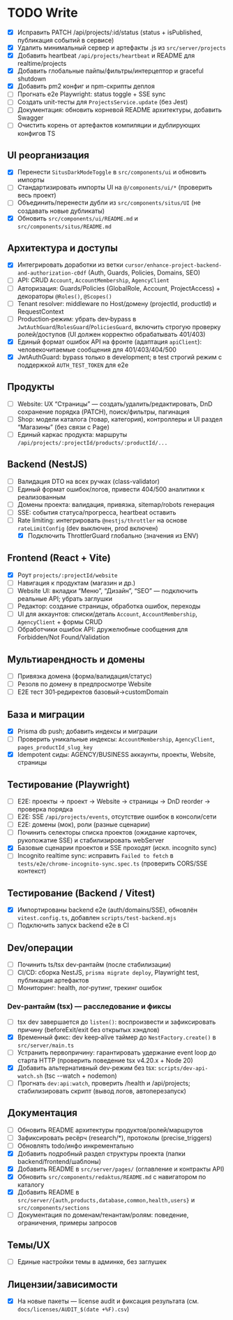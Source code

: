# TODO Write

- [x] Исправить PATCH /api/projects/:id/status (status + isPublished, публикация событий в сервисе)
- [x] Удалить минимальный сервер и артефакты .js из `src/server/projects`
- [x] Добавить heartbeat `/api/projects/heartbeat` и README для realtime/projects
- [x] Добавить глобальные пайпы/фильтры/интерцептор и graceful shutdown
- [x] Добавить pm2 конфиг и npm-скрипты деплоя
- [ ] Прогнать e2e Playwright: status toggle + SSE sync
- [ ] Создать unit-тесты для `ProjectsService.update` (без Jest)
- [ ] Документация: обновить корневой README архитектуры, добавить Swagger
- [ ] Очистить корень от артефактов компиляции и дублирующих конфигов TS
 
## UI реорганизация
- [x] Перенести `SitusDarkModeToggle` в `src/components/ui` и обновить импорты
- [ ] Стандартизировать импорты UI на `@/components/ui/*` (проверить весь проект)
- [ ] Объединить/перенести дубли из `src/components/situs/UI` (не создавать новые дубликаты)
- [x] Обновить `src/components/ui/README.md` и `src/components/situs/README.md`

## Архитектура и доступы
- [x] Интегрировать доработки из ветки `cursor/enhance-project-backend-and-authorization-c0df` (Auth, Guards, Policies, Domains, SEO)
- [ ] API: CRUD `Account`, `AccountMembership`, `AgencyClient`
- [ ] Авторизация: Guards/Policies (GlobalRole, Account, ProjectAccess) + декораторы `@Roles()`, `@Scopes()`
- [ ] Tenant resolver: middleware по Host/домену (projectId, productId) и RequestContext
- [ ] Production‑режим: убрать dev‑bypass в `JwtAuthGuard`/`RolesGuard`/`PoliciesGuard`, включить строгую проверку ролей/доступов (UI должен корректно обрабатывать 401/403)
- [x] Единый формат ошибок API на фронте (адаптация `apiClient`): человекочитаемые сообщения для 401/403/404/500
 - [x] JwtAuthGuard: bypass только в development; в test строгий режим с поддержкой `AUTH_TEST_TOKEN` для e2e

## Продукты
- [ ] Website: UX “Страницы” — создать/удалить/редактировать, DnD сохранение порядка (PATCH), поиск/фильтры, пагинация
- [ ] Shop: модели каталога (товар, категория), контроллеры и UI раздел “Магазины” (без связи с Page)
- [ ] Единый каркас продукта: маршруты `/api/projects/:projectId/products/:productId/...`

## Backend (NestJS)
- [ ] Валидация DTO на всех ручках (class-validator)
- [ ] Единый формат ошибок/логов, привести 404/500 аналитики к реализованным
- [ ] Домены проекта: валидация, привязка, sitemap/robots генерация
- [ ] SSE: события статуса/прогресса, heartbeat оставить
- [ ] Rate limiting: интегрировать `@nestjs/throttler` на основе `rateLimitConfig` (dev выключен, prod включен)
  - [x] Подключить ThrottlerGuard глобально (значения из ENV)

## Frontend (React + Vite)
- [x] Роут `projects/:projectId/website`
- [ ] Навигация к продуктам (магазин и др.)
- [ ] Website UI: вкладки “Меню”, “Дизайн”, “SEO” — подключить реальные API; убрать заглушки
- [ ] Редактор: создание страницы, обработка ошибок, переходы
- [ ] UI для аккаунтов: списки/деталь `Account`, `AccountMembership`, `AgencyClient` + формы CRUD
- [ ] Обработчики ошибок API: дружелюбные сообщения для Forbidden/Not Found/Validation

## Мультиарендность и домены
- [ ] Привязка домена (форма/валидация/статус)
- [ ] Резолв по домену в предпросмотре Website
- [ ] E2E тест 301‑редиректов базовый→customDomain

## База и миграции
- [x] Prisma db push; добавить индексы и миграции
- [ ] Проверить уникальные индексы: `AccountMembership`, `AgencyClient`, `pages_productId_slug_key`
- [x] Idempotent сиды: AGENCY/BUSINESS аккаунты, проекты, Website, страницы

## Тестирование (Playwright)
- [ ] E2E: проекты → проект → Website → страницы → DnD reorder → проверка порядка
- [ ] E2E: SSE `/api/projects/events`, отсутствие ошибок в консоли/сети
- [ ] E2E: домены (мок), роли (разные сценарии)
- [ ] Починить селекторы списка проектов (ожидание карточек, рукопожатие SSE) и стабилизировать webServer
 - [x] Базовые сценарии проектов и SSE проходят (искл. incognito sync)
 - [ ] Incognito realtime sync: исправить `Failed to fetch` в `tests/e2e/chrome-incognito-sync.spec.ts` (проверить CORS/SSE контекст)

## Тестирование (Backend / Vitest)
- [x] Импортированы backend e2e (auth/domains/SSE), обновлён `vitest.config.ts`, добавлен `scripts/test-backend.mjs`
- [ ] Подключить запуск backend e2e в CI

## Dev/операции
- [ ] Починить ts/tsx dev‑рантайм (после стабилизации)
- [ ] CI/CD: сборка NestJS, `prisma migrate deploy`, Playwright test, публикация артефактов
- [ ] Мониторинг: health, лог‑рутинг, трекинг ошибок

### Dev‑рантайм (tsx) — расследование и фиксы
- [ ] tsx dev завершается до `listen()`: воспроизвести и зафиксировать причину (beforeExit/exit без открытых хэндлов)
- [x] Временный фикс: dev keep‑alive таймер до `NestFactory.create()` в `src/server/main.ts`
- [ ] Устранить первопричину: гарантировать удержание event loop до старта HTTP (проверить поведение tsx v4.20.x + Node 20)
- [x] Добавить альтернативный dev‑режим без tsx: `scripts/dev-api-watch.sh` (tsc --watch + nodemon)
- [ ] Прогнать `dev:api:watch`, проверить /health и /api/projects; стабилизировать скрипт (вывод логов, автоперезапуск)

## Документация
- [ ] Обновить README архитектуры продуктов/ролей/маршрутов
- [ ] Зафиксировать ресёрч (research/*), протоколы (precise_triggers)
- [ ] Обновлять todo/инфо инкрементально
- [x] Добавить подробный раздел структуры проекта (папки backend/frontend/шаблоны)
 - [x] Добавить README в `src/server/pages/` (оглавление и контракты API)
 - [x] Обновить `src/components/redaktus/README.md` с навигатором по каталогу
 - [x] Добавить README в `src/server/{auth,products,database,common,health,users}` и `src/components/sections`
- [ ] Документация по доменам/тенантам/ролям: поведение, ограничения, примеры запросов

## Темы/UX
- [ ] Единые настройки темы в админке, без заглушек

## Лицензии/зависимости
- [x] На новые пакеты — license audit и фиксация результата (см. `docs/licenses/AUDIT_$(date +%F).csv`)